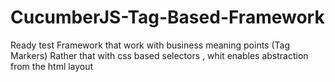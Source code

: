 # CucumberJS-Tag-Based-Framework
Ready test Framework that work with business meaning points (Tag Markers) Rather that with css based selectors , whit enables  abstraction from the html layout

